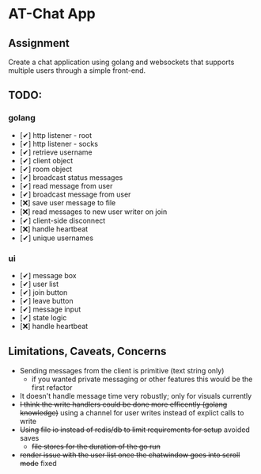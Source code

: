 # AT-Chat App

## Assignment
Create a chat application using golang and websockets that supports multiple users through a simple front-end.

## TODO: 
### golang
- [✔] http listener - root
- [✔] http listener - socks
- [✔] retrieve username
- [✔] client object
- [✔] room object
- [✔] broadcast status messages
- [✔] read message from user
- [✔] broadcast message from user
- [❌] save user message to file
- [❌] read messages to new user writer on join
- [✔] client-side disconnect
- [❌] handle heartbeat
- [✔] unique usernames
### ui
- [✔] message box
- [✔] user list
- [✔] join button
- [✔] leave button
- [✔] message input
- [✔] state logic
- [❌] handle heartbeat

## Limitations, Caveats, Concerns

- Sending messages from the client is primitive (text string only)
  - if you wanted private messaging or other features this would be the first refactor
- It doesn't handle message time very robustly; only for visuals currently
- ~~I think the write handlers could be done more efficently (golang knowledge)~~ using a channel for user writes instead of explict calls to write
- ~~Using file io instead of redis/db to limit requirements for setup~~ avoided saves
  - ~~file stores for the duration of the go run~~
- ~~render issue with the user list once the chatwindow goes into scroll mode~~ fixed